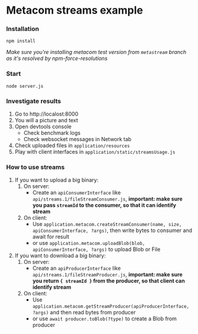 # Metacom streams example

### Installation

`npm install`

_Make sure you're installing metacom test version from `metastream` branch as it's resolved by npm-force-resolutions_

### Start

`node server.js`

### Investigate results

1. Go to http://localost:8000
2. You will a picture and text
3. Open devtools console
   - Check benchmark logs
   - Check websocket messages in Network tab
4. Check uploaded files in `application/resources`
5. Play with client interfaces in `application/static/streamsUsage.js`

### How to use streams

1. If you want to upload a big binary:
   1. On server:
      - Create an `apiConsumerInterface` like `api/streams.1/fileStreamConsumer.js`, **important: make sure you pass `streamId` to the consumer, so that it can identify stream**
   2. On client:
      - Use `application.metacom.createStreamConsumer(name, size, apiConsumerInterface, ?args)`, then write bytes to consumer and await for result
      - or use `application.metacom.uploadBlob(blob, apiConsumerInterface, ?args)` to upload Blob or File
2. If you want to download a big binary:
   1. On server:
      - Create an `apiProducerInterface` like `api/streams.1/fileStreamProducer.js`, **important: make sure you return `{ streamId }` from the producer, so that client can identify stream**
   2. On client:
      - Use `application.metacom.getStreamProducer(apiProducerInterface, ?args)` and then read bytes from producer
      - or use `await producer.toBlob(?type)` to create a Blob from producer
